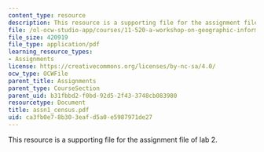 ```yaml
---
content_type: resource
description: This resource is a supporting file for the assignment file of lab 2.
file: /ol-ocw-studio-app/courses/11-520-a-workshop-on-geographic-information-systems-fall-2005/ca3fb0e78b303eafd5a0e5987971de27_assn1_census.pdf
file_size: 420919
file_type: application/pdf
learning_resource_types:
- Assignments
license: https://creativecommons.org/licenses/by-nc-sa/4.0/
ocw_type: OCWFile
parent_title: Assignments
parent_type: CourseSection
parent_uid: b31fbbd2-f0bd-92d5-2f43-3748cb083980
resourcetype: Document
title: assn1_census.pdf
uid: ca3fb0e7-8b30-3eaf-d5a0-e5987971de27
---
```

This resource is a supporting file for the assignment file of lab 2.
